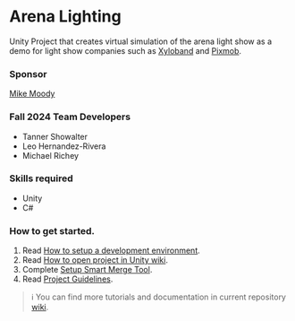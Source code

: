 # Arena Lighting
Unity Project that creates virtual simulation of the arena light show as a demo for light show companies such as [Xyloband](https://xylobands.com) and [Pixmob](https://www.pixmob.com).

### Sponsor
[Mike Moody](mailto:musicmattersbookings@gmail.com)

### Fall 2024 Team Developers
- Tanner Showalter
- Leo Hernandez-Rivera
- Michael Richey

### Skills required
- Unity
- C#

### How to get started.
1. Read [How to setup a development environment](https://github.com/dss0029/arenalighting-spring2023/wiki/How-to-setup-a-development-environment).
2. Read [How to open project in Unity wiki](https://github.com/dss0029/arenalighting-spring2023/wiki/How-to-open-project-in-Unity).
3. Complete [Setup Smart Merge Tool](https://github.com/dss0029/arenalighting-spring2023/wiki/Setup-Smart-Merge-Tool).
4. Read [Project Guidelines](https://github.com/dss0029/arenalighting-spring2023/wiki/Project-Guidelines).

> :information_source: You can find more tutorials and documentation in current repository [wiki](https://github.com/dss0029/arenalighting-spring2023/wiki).
